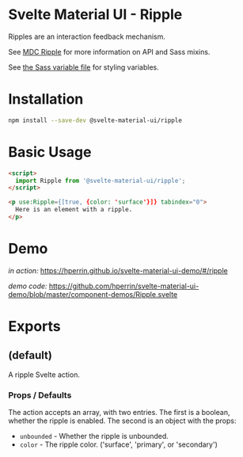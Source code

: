 # Svelte Material UI - Ripple

Ripples are an interaction feedback mechanism.

See [MDC Ripple](https://material.io/develop/web/components/ripples/) for more information on API and Sass mixins.

See [the Sass variable file](https://github.com/material-components/material-components-web/blob/v3.1.1/packages/mdc-ripple/_variables.scss) for styling variables.

# Installation

```sh
npm install --save-dev @svelte-material-ui/ripple
```

# Basic Usage

```html
<script>
  import Ripple from '@svelte-material-ui/ripple';
</script>

<p use:Ripple={[true, {color: 'surface'}]} tabindex="0">
  Here is an element with a ripple.
</p>
```

# Demo

*in action:* https://hperrin.github.io/svelte-material-ui-demo/#/ripple

*demo code:* https://github.com/hperrin/svelte-material-ui-demo/blob/master/component-demos/Ripple.svelte

# Exports

## (default)

A ripple Svelte action.

### Props / Defaults

The action accepts an array, with two entries. The first is a boolean, whether the ripple is enabled. The second is an object with the props:

* `unbounded` - Whether the ripple is unbounded.
* `color` - The ripple color. ('surface', 'primary', or 'secondary')